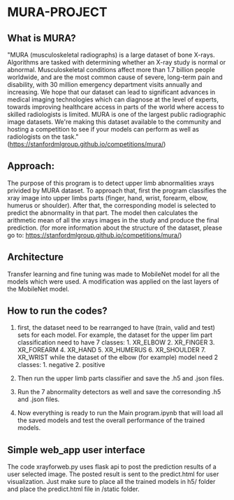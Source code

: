 # MURA-PROJECT
## What is MURA?
"MURA (musculoskeletal radiographs) is a large dataset of bone X-rays. Algorithms are tasked with determining whether an X-ray study is normal or abnormal.
Musculoskeletal conditions affect more than 1.7 billion people worldwide, and are the most common cause of severe, long-term pain and disability, with 30 million emergency department visits annually and increasing. We hope that our dataset can lead to significant advances in medical imaging technologies which can diagnose at the level of experts, towards improving healthcare access in parts of the world where access to skilled radiologists is limited.
MURA is one of the largest public radiographic image datasets. We're making this dataset available to the community and hosting a competition to see if your models can perform as well as radiologists on the task." (https://stanfordmlgroup.github.io/competitions/mura/)

## Approach:
The purpose of this program is to detect upper limb abnormalities xrays privided by MURA dataset.  To approach that, first the program classifies the xray image into upper limbs parts (finger, hand, wrist, forearm, elbow, humerus or shoulder).  After that, the corresponding model is selected to predict the abnormality in that part.  The model then calculates the arithmetic mean of all the xrays images in the study and produce the final prediction. (for more information about the structure of the dataset, please go to: https://stanfordmlgroup.github.io/competitions/mura/)

## Architecture
Transfer learning and fine tuning was made to MobileNet model for all the models which were used.  A modification was applied on the last layers of the MobileNet model.

## How to run the codes?

1. first, the dataset need to be rearranged to have (train, valid and test) sets for each model. For example, the dataset for the upper lim part classification need to have 7 classes:
           1. XR_ELBOW
           2. XR_FINGER
           3. XR_FOREARM
           4. XR_HAND
           5. XR_HUMERUS
           6. XR_SHOULDER
           7. XR_WRIST
while the dataset of the elbow (for example) model need 2 classes:
           1. negative
           2. positive
           
2.  Then run the upper limb parts classifier and save the .h5 and .json files.

3.  Run the 7 abnormality detectors as well and save the corresonding .h5 and .json files.

4.  Now everything is ready to run the Main program.ipynb that will load all the saved models and test the overall performance of the trained models.

## Simple web_app user interface
The code xrayforweb.py uses flask api to post the prediction results of a user selected image.  The posted result is sent to the predict.html for user visualization.  Just make sure to place all the trained models in h5/ folder and place the predict.html file in /static folder.



 
